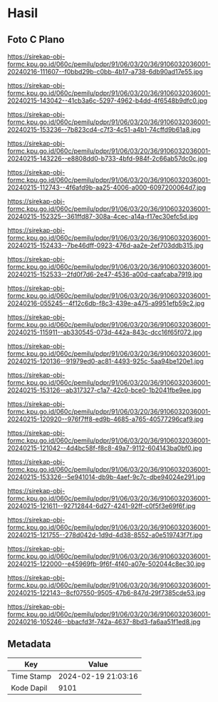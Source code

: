 # Hasil

## Foto C Plano

https://sirekap-obj-formc.kpu.go.id/060c/pemilu/pdpr/91/06/03/20/36/9106032036001-20240216-111607--f0bbd29b-c0bb-4b17-a738-6db90ad17e55.jpg

https://sirekap-obj-formc.kpu.go.id/060c/pemilu/pdpr/91/06/03/20/36/9106032036001-20240215-143042--41cb3a6c-5297-4962-b4dd-4f6548b9dfc0.jpg

https://sirekap-obj-formc.kpu.go.id/060c/pemilu/pdpr/91/06/03/20/36/9106032036001-20240215-153236--7b823cd4-c7f3-4c51-a4b1-74cffd9b61a8.jpg

https://sirekap-obj-formc.kpu.go.id/060c/pemilu/pdpr/91/06/03/20/36/9106032036001-20240215-143226--e8808dd0-b733-4bfd-984f-2c66ab57dc0c.jpg

https://sirekap-obj-formc.kpu.go.id/060c/pemilu/pdpr/91/06/03/20/36/9106032036001-20240215-112743--4f6afd9b-aa25-4006-a000-6097200064d7.jpg

https://sirekap-obj-formc.kpu.go.id/060c/pemilu/pdpr/91/06/03/20/36/9106032036001-20240215-152325--361ffd87-308a-4cec-a14a-f17ec30efc5d.jpg

https://sirekap-obj-formc.kpu.go.id/060c/pemilu/pdpr/91/06/03/20/36/9106032036001-20240215-152433--7be46dff-0923-476d-aa2e-2ef703ddb315.jpg

https://sirekap-obj-formc.kpu.go.id/060c/pemilu/pdpr/91/06/03/20/36/9106032036001-20240215-152533--2fd0f7d6-2e47-4536-a00d-caafcaba7919.jpg

https://sirekap-obj-formc.kpu.go.id/060c/pemilu/pdpr/91/06/03/20/36/9106032036001-20240216-055245--4f12c6db-f8c3-439e-a475-a9951efb59c2.jpg

https://sirekap-obj-formc.kpu.go.id/060c/pemilu/pdpr/91/06/03/20/36/9106032036001-20240215-115911--ab330545-073d-442a-843c-dcc16f65f072.jpg

https://sirekap-obj-formc.kpu.go.id/060c/pemilu/pdpr/91/06/03/20/36/9106032036001-20240215-120136--91979ed0-ac81-4493-925c-5aa94be120e1.jpg

https://sirekap-obj-formc.kpu.go.id/060c/pemilu/pdpr/91/06/03/20/36/9106032036001-20240215-153126--ab317327-c1a7-42c0-bce0-1b2041fbe9ee.jpg

https://sirekap-obj-formc.kpu.go.id/060c/pemilu/pdpr/91/06/03/20/36/9106032036001-20240215-120920--976f7ff8-ed9b-4685-a765-40577296caf9.jpg

https://sirekap-obj-formc.kpu.go.id/060c/pemilu/pdpr/91/06/03/20/36/9106032036001-20240215-121042--4d4bc58f-f8c8-49a7-9112-604143ba0bf0.jpg

https://sirekap-obj-formc.kpu.go.id/060c/pemilu/pdpr/91/06/03/20/36/9106032036001-20240215-153326--5e941014-db9b-4aef-9c7c-dbe94024e291.jpg

https://sirekap-obj-formc.kpu.go.id/060c/pemilu/pdpr/91/06/03/20/36/9106032036001-20240215-121611--92712844-6d27-4241-92ff-c0f5f3e69f6f.jpg

https://sirekap-obj-formc.kpu.go.id/060c/pemilu/pdpr/91/06/03/20/36/9106032036001-20240215-121755--278d042d-1d9d-4d38-8552-a0e519743f7f.jpg

https://sirekap-obj-formc.kpu.go.id/060c/pemilu/pdpr/91/06/03/20/36/9106032036001-20240215-122000--e45969fb-9f6f-4f40-a07e-502044c8ec30.jpg

https://sirekap-obj-formc.kpu.go.id/060c/pemilu/pdpr/91/06/03/20/36/9106032036001-20240215-122143--8cf07550-9505-47b6-847d-29f7385cde53.jpg

https://sirekap-obj-formc.kpu.go.id/060c/pemilu/pdpr/91/06/03/20/36/9106032036001-20240216-105246--bbacfd3f-742a-4637-8bd3-fa6aa51f1ed8.jpg


## Metadata

| Key        | Value               |
| ---------- | ------------------- |
| Time Stamp | 2024-02-19 21:03:16 |
| Kode Dapil | 9101                |



